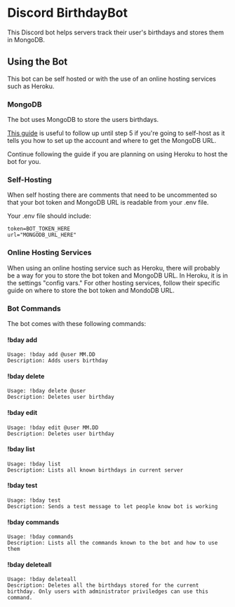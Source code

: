 
# Discord BirthdayBot

This Discord bot helps servers track their user's birthdays and stores them in MongoDB.

## Using the Bot
This bot can be self hosted or with the use of an online hosting services such as Heroku.

### MongoDB
The bot uses MongoDB to store the users birthdays. 

[This guide](https://www.mongodb.com/developer/how-to/use-atlas-on-heroku/) is useful to follow up until step 5 if you're going to self-host as it tells you how to set up the account and where to get the MongoDB URL.

Continue following the guide if you are planning on using Heroku to host the bot for you.

### Self-Hosting
When self hosting there are comments that need to be uncommented so that your bot token and MongoDB URL is readable from your .env file.

Your .env file should include:
```
token=BOT_TOKEN_HERE
url="MONGODB_URL_HERE"
```

### Online Hosting Services
When using an online hosting service such as Heroku, there will probably be a way for you to store the bot token and MongoDB URL. In Heroku, it is in the settings "config vars." For other hosting services, follow their specific guide on where to store the bot token and MondoDB URL.

### Bot Commands
The bot comes with these following commands:

#### !bday add
````
Usage: !bday add @user MM.DD
Description: Adds users birthday
````
#### !bday delete
````
Usage: !bday delete @user
Description: Deletes user birthday
````
#### !bday edit
````
Usage: !bday edit @user MM.DD
Description: Deletes user birthday
````
#### !bday list
````
Usage: !bday list
Description: Lists all known birthdays in current server
````
#### !bday test
````
Usage: !bday test
Description: Sends a test message to let people know bot is working
````
#### !bday commands
````
Usage: !bday commands
Description: Lists all the commands known to the bot and how to use them
````
#### !bday deleteall
````
Usage: !bday deleteall
Description: Deletes all the birthdays stored for the current birthday. Only users with administrator priviledges can use this command.
````